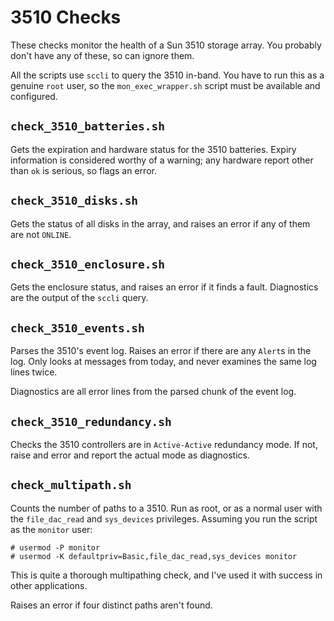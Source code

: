 # 3510 Checks

These checks monitor the health of a Sun 3510 storage array. You
probably don't have any of these, so can ignore them.

All the scripts use `sccli` to query the 3510 in-band. You have to run
this as a genuine `root` user, so the `mon_exec_wrapper.sh` script must
be available and configured.

## `check_3510_batteries.sh`

Gets the expiration and hardware status for the 3510 batteries.  Expiry
information is considered worthy of a warning; any hardware report other
than `ok` is serious, so flags an error.

## `check_3510_disks.sh`

Gets the status of all disks in the array, and raises an error if any of
them are not `ONLINE`.

## `check_3510_enclosure.sh`

Gets the enclosure status, and raises an error if it finds a fault.
Diagnostics are the output of the `sccli` query.

## `check_3510_events.sh`

Parses the 3510's event log. Raises an error if there are any `Alert`s
in the log. Only looks at messages from today, and never examines the
same log lines twice.

Diagnostics are all error lines from the parsed chunk of the event log.

## `check_3510_redundancy.sh`

Checks the 3510 controllers are in `Active-Active` redundancy mode. If
not, raise and error and report the actual mode as diagnostics.

## `check_multipath.sh`

Counts the number of paths to a 3510. Run as root, or as a normal user
with the `file_dac_read` and `sys_devices` privileges. Assuming you run
the script as the `monitor` user:

    # usermod -P monitor
    # usermod -K defaultpriv=Basic,file_dac_read,sys_devices monitor

This is quite a thorough multipathing check, and I've used it with
success in other applications.

Raises an error if four distinct paths aren't found.
